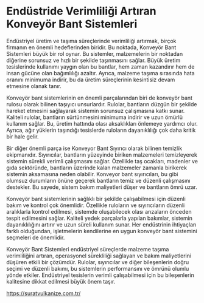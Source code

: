 # Endüstride Verimliliği Artıran Konveyör Bant Sistemleri
Endüstriyel üretim ve taşıma süreçlerinde verimliliği artırmak, birçok firmanın en önemli hedeflerinden biridir. Bu noktada, Konveyör Bant Sistemleri büyük bir rol oynar. Bu sistemler, malzemelerin bir noktadan diğerine sorunsuz ve hızlı bir şekilde taşınmasını sağlar. Büyük üretim tesislerinde kullanımı yaygın olan bu bantlar, hem zaman kazandırır hem de insan gücüne olan bağımlılığı azaltır. Ayrıca, malzeme taşıma sırasında hata oranını minimuma indirir, bu da üretim süreçlerinin kesintisiz devam etmesine olanak tanır.

Konveyör bant sistemlerinin en önemli parçalarından biri de konveyör bant rulosu olarak bilinen taşıyıcı unsurlardır. Rulolar, bantların düzgün bir şekilde hareket etmesini sağlayarak sistemin sorunsuz çalışmasına katkı sunar. Kaliteli rulolar, bantların sürtünmesini minimuma indirir ve uzun ömürlü kullanım sağlar. Bu, üretim hattında olası aksaklıkları önlemeye yardımcı olur. Ayrıca, ağır yüklerin taşındığı tesislerde ruloların dayanıklılığı çok daha kritik bir hale gelir.

Bir diğer önemli parça ise Konveyor Bant Sıyırıcı olarak bilinen temizlik ekipmanıdır. Sıyırıcılar, bantların yüzeyinde biriken malzemeleri temizleyerek sistemin sürekli verimli çalışmasını sağlar. Özellikle taş ocakları, madenler ve gıda sektöründe, bantların üzerinde kalan malzemeler zamanla birikerek sistemin aksamasına neden olabilir. Konveyor bant sıyırıcıları, bu gibi olumsuz durumların önüne geçerek bantların temiz ve düzenli çalışmasını destekler. Bu sayede, sistem bakım maliyetleri düşer ve bantların ömrü uzar.

Konveyör bant sistemlerinin sağlıklı bir şekilde çalışabilmesi için düzenli bakım ve kontrol çok önemlidir. Özellikle ruloların ve sıyırıcıların düzenli aralıklarla kontrol edilmesi, sistemde oluşabilecek olası arızaların önceden tespit edilmesini sağlar. Kaliteli yedek parçalarla yapılan bakımlar, sistemin dayanıklılığını artırır ve uzun süreli kullanım sunar. Her endüstrinin ihtiyaçları farklı olduğundan, işletmelerin kendilerine en uygun konveyör bant sistemini seçmeleri de önemlidir.

Konveyör Bant Sistemleri endüstriyel süreçlerde malzeme taşıma verimliliğini artıran, operasyonel sürekliliği sağlayan ve bakım maliyetlerini düşüren etkili bir çözümdür. Rulolar, sıyırıcılar ve diğer bileşenlerin doğru seçimi ve düzenli bakımı, bu sistemlerin performansını ve ömrünü olumlu yönde etkiler. Endüstriyel tesislerin verimli çalışabilmesi için bu bileşenlerin kalitesine dikkat edilmesi büyük önem taşır.

https://suratvulkanize.com.tr/
